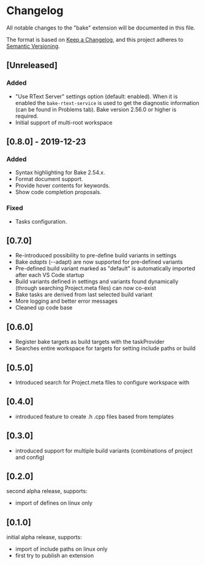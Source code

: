 # Changelog
All notable changes to the "bake" extension will be documented in this file.

The format is based on [Keep a Changelog](https://keepachangelog.com/en/1.0.0/),
and this project adheres to [Semantic Versioning](https://semver.org/spec/v2.0.0.html).

## [Unreleased]
### Added
 - "Use RText Server" settings option (default: enabled). When it is enabled the `bake-rtext-service` is used to get the diagnostic information (can be found in Problems tab). Bake version 2.56.0 or higher is required.
 - Initial support of multi-root workspace

## [0.8.0] - 2019-12-23
### Added
 - Syntax highlighting for Bake 2.54.x.
 - Format document support.
 - Provide hover contents for keywords.
 - Show code completion proposals.

### Fixed
 - Tasks configuration.

## [0.7.0]
 - Re-introduced possibility to pre-define build variants in settings
 - Bake _adapts_ (--adapt) are now supported for pre-defined variants
 - Pre-defined build variant marked as "default" is automatically imported after each VS Code startup
 - Build variants defined in settings and variants found dynamically (through searching Project.meta files) can now co-exist
 - Bake tasks are derived from last selected build variant
 - More logging and better error messages
 - Cleaned up code base

## [0.6.0]
- Register bake targets as build targets with the taskProvider
- Searches entire workspace for targets for setting include paths or build

## [0.5.0]
- Introduced search for Project.meta files to configure workspace with

## [0.4.0]
- introduced feature to create .h .cpp files based from templates

## [0.3.0]
- introduced support for multiple build variants (combinations of project and config)

## [0.2.0]
second alpha release, supports:
- import of defines  on linux only

## [0.1.0]
initial alpha release, supports:
- import of include paths on linux only
- first try to publish an extension